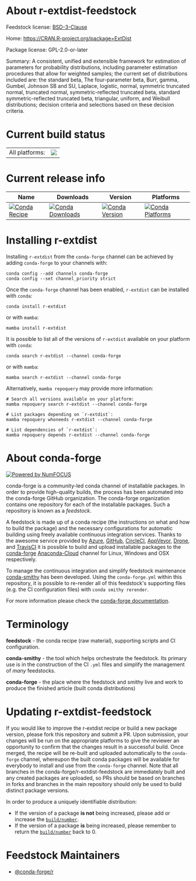 About r-extdist-feedstock
=========================

Feedstock license: [BSD-3-Clause](https://github.com/conda-forge/r-extdist-feedstock/blob/main/LICENSE.txt)

Home: https://CRAN.R-project.org/package=ExtDist

Package license: GPL-2.0-or-later

Summary: A consistent, unified and extensible framework for estimation of parameters for probability distributions, including parameter estimation procedures that allow for weighted samples; the current set of distributions included are: the standard beta, The four-parameter beta, Burr, gamma, Gumbel, Johnson SB and SU, Laplace, logistic, normal, symmetric truncated normal, truncated normal, symmetric-reflected truncated beta, standard symmetric-reflected truncated beta, triangular, uniform, and Weibull distributions; decision criteria and selections based on these decision criteria.

Current build status
====================


<table><tr><td>All platforms:</td>
    <td>
      <a href="https://dev.azure.com/conda-forge/feedstock-builds/_build/latest?definitionId=12964&branchName=main">
        <img src="https://dev.azure.com/conda-forge/feedstock-builds/_apis/build/status/r-extdist-feedstock?branchName=main">
      </a>
    </td>
  </tr>
</table>

Current release info
====================

| Name | Downloads | Version | Platforms |
| --- | --- | --- | --- |
| [![Conda Recipe](https://img.shields.io/badge/recipe-r--extdist-green.svg)](https://anaconda.org/conda-forge/r-extdist) | [![Conda Downloads](https://img.shields.io/conda/dn/conda-forge/r-extdist.svg)](https://anaconda.org/conda-forge/r-extdist) | [![Conda Version](https://img.shields.io/conda/vn/conda-forge/r-extdist.svg)](https://anaconda.org/conda-forge/r-extdist) | [![Conda Platforms](https://img.shields.io/conda/pn/conda-forge/r-extdist.svg)](https://anaconda.org/conda-forge/r-extdist) |

Installing r-extdist
====================

Installing `r-extdist` from the `conda-forge` channel can be achieved by adding `conda-forge` to your channels with:

```
conda config --add channels conda-forge
conda config --set channel_priority strict
```

Once the `conda-forge` channel has been enabled, `r-extdist` can be installed with `conda`:

```
conda install r-extdist
```

or with `mamba`:

```
mamba install r-extdist
```

It is possible to list all of the versions of `r-extdist` available on your platform with `conda`:

```
conda search r-extdist --channel conda-forge
```

or with `mamba`:

```
mamba search r-extdist --channel conda-forge
```

Alternatively, `mamba repoquery` may provide more information:

```
# Search all versions available on your platform:
mamba repoquery search r-extdist --channel conda-forge

# List packages depending on `r-extdist`:
mamba repoquery whoneeds r-extdist --channel conda-forge

# List dependencies of `r-extdist`:
mamba repoquery depends r-extdist --channel conda-forge
```


About conda-forge
=================

[![Powered by
NumFOCUS](https://img.shields.io/badge/powered%20by-NumFOCUS-orange.svg?style=flat&colorA=E1523D&colorB=007D8A)](https://numfocus.org)

conda-forge is a community-led conda channel of installable packages.
In order to provide high-quality builds, the process has been automated into the
conda-forge GitHub organization. The conda-forge organization contains one repository
for each of the installable packages. Such a repository is known as a *feedstock*.

A feedstock is made up of a conda recipe (the instructions on what and how to build
the package) and the necessary configurations for automatic building using freely
available continuous integration services. Thanks to the awesome service provided by
[Azure](https://azure.microsoft.com/en-us/services/devops/), [GitHub](https://github.com/),
[CircleCI](https://circleci.com/), [AppVeyor](https://www.appveyor.com/),
[Drone](https://cloud.drone.io/welcome), and [TravisCI](https://travis-ci.com/)
it is possible to build and upload installable packages to the
[conda-forge](https://anaconda.org/conda-forge) [Anaconda-Cloud](https://anaconda.org/)
channel for Linux, Windows and OSX respectively.

To manage the continuous integration and simplify feedstock maintenance
[conda-smithy](https://github.com/conda-forge/conda-smithy) has been developed.
Using the ``conda-forge.yml`` within this repository, it is possible to re-render all of
this feedstock's supporting files (e.g. the CI configuration files) with ``conda smithy rerender``.

For more information please check the [conda-forge documentation](https://conda-forge.org/docs/).

Terminology
===========

**feedstock** - the conda recipe (raw material), supporting scripts and CI configuration.

**conda-smithy** - the tool which helps orchestrate the feedstock.
                   Its primary use is in the construction of the CI ``.yml`` files
                   and simplify the management of *many* feedstocks.

**conda-forge** - the place where the feedstock and smithy live and work to
                  produce the finished article (built conda distributions)


Updating r-extdist-feedstock
============================

If you would like to improve the r-extdist recipe or build a new
package version, please fork this repository and submit a PR. Upon submission,
your changes will be run on the appropriate platforms to give the reviewer an
opportunity to confirm that the changes result in a successful build. Once
merged, the recipe will be re-built and uploaded automatically to the
`conda-forge` channel, whereupon the built conda packages will be available for
everybody to install and use from the `conda-forge` channel.
Note that all branches in the conda-forge/r-extdist-feedstock are
immediately built and any created packages are uploaded, so PRs should be based
on branches in forks and branches in the main repository should only be used to
build distinct package versions.

In order to produce a uniquely identifiable distribution:
 * If the version of a package **is not** being increased, please add or increase
   the [``build/number``](https://docs.conda.io/projects/conda-build/en/latest/resources/define-metadata.html#build-number-and-string).
 * If the version of a package **is** being increased, please remember to return
   the [``build/number``](https://docs.conda.io/projects/conda-build/en/latest/resources/define-metadata.html#build-number-and-string)
   back to 0.

Feedstock Maintainers
=====================

* [@conda-forge/r](https://github.com/conda-forge/r/)

